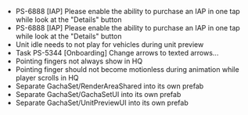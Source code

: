 - PS-6888 [IAP] Please enable the ability to purchase an IAP in one tap while look at the "Details" button
- PS-6888 [IAP] Please enable the ability to purchase an IAP in one tap while look at the "Details" button
- Unit idle needs to not play for vehicles during unit preview
- Task   PS-5344 [Onboarding] Change arrows to texted arrows...
- Pointing fingers not always show in HQ
- Pointing finger should not become motionless during animation while player scrolls in HQ
- Separate GachaSet/RenderAreaShared into its own prefab
- Separate GachaSet/GachaSetUI into its own prefab
- Separate GachaSet/UnitPreviewUI into its own prefab